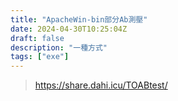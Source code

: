 ```yaml
---
title: "ApacheWin-bin部分Ab測壓"
date: 2024-04-30T10:25:04Z
draft: false
description: "一種方式"
tags: ["exe"]
---
```

> https://share.dahi.icu/TOABtest/